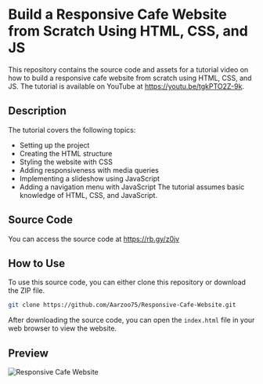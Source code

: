 # Build a Responsive Cafe Website from Scratch Using HTML, CSS, and JS
This repository contains the source code and assets for a tutorial video on how to build a responsive cafe website from scratch using HTML, CSS, and JS. The tutorial is available on YouTube at https://youtu.be/tgkPTO2Z-9k.

## Description
The tutorial covers the following topics:

- Setting up the project
- Creating the HTML structure
- Styling the website with CSS
- Adding responsiveness with media queries
- Implementing a slideshow using JavaScript
- Adding a navigation menu with JavaScript
The tutorial assumes basic knowledge of HTML, CSS, and JavaScript.

## Source Code
You can access the source code at https://rb.gy/z0jv

## How to Use
To use this source code, you can either clone this repository or download the ZIP file.

```bash
git clone https://github.com/Aarzoo75/Responsive-Cafe-Website.git
```
After downloading the source code, you can open the `index.html` file in your web browser to view the website.

## Preview
![Responsive Cafe Website](https://user-images.githubusercontent.com/59678435/229141316-26b1da53-27f7-43d0-bcc2-156fa30f70c8.png)
